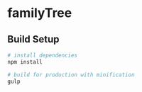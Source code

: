 # familyTree

## Build Setup

``` bash
# install dependencies
npm install

# build for production with minification
gulp
```
